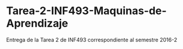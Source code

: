 # Tarea-2-INF493-Maquinas-de-Aprendizaje
Entrega de la Tarea 2 de INF493 correspondiente al semestre 2016-2
